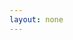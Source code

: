 ```yaml
---
layout: none
---
```


<RedoclyAPIBlock src="/firefly-services/docs/photoshop_depthBlur.json" width="600px" disableSidebar hideTryItPanel scrollYOffset={64} generateCodeSamples="languages: [{lang: 'curl'}]" />

